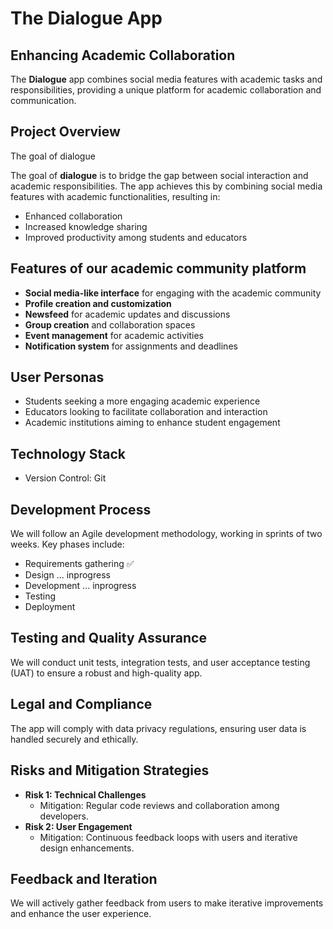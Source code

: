 

# The Dialogue App

## Enhancing Academic Collaboration

The **Dialogue** app combines social media features with academic tasks and responsibilities, providing a unique platform for academic collaboration and communication.

## Project Overview

The goal of dialogue

The goal of **dialogue** is to bridge the gap between social interaction and academic responsibilities. The app achieves this by combining social media features with academic functionalities, resulting in:

-   Enhanced collaboration
-   Increased knowledge sharing
-   Improved productivity among students and educators

## Features of our academic community platform

-   **Social media-like interface** for engaging with the academic community
-   **Profile creation and customization**
-   **Newsfeed** for academic updates and discussions
-   **Group creation** and collaboration spaces
-   **Event management** for academic activities
-   **Notification system** for assignments and deadlines

## User Personas

-   Students seeking a more engaging academic experience
-   Educators looking to facilitate collaboration and interaction
-   Academic institutions aiming to enhance student engagement

## Technology Stack

<!-- -   Frontend: ReactJS
-   Backend: Node.js, Express.js
-   Database: MongoDB
-   Authentication: JSON Web Tokens (JWT) -->
<!-- ? still discusing  -->
-   Version Control: Git

## Development Process

We will follow an Agile development methodology, working in sprints of two weeks. Key phases include:

-   Requirements gathering ✅
-   Design ... inprogress
-   Development ... inprogress
-   Testing
-   Deployment

<!-- todo ## Timeline and Milestones

-   **Phase 1: Requirements and Design (Weeks 1-2)**
    -   Define project requirements
    -   Create wireframes and design mockups

-   **Phase 2: Development (Weeks 3-6)**
	-   Set up the development environment
	-   Implement core features and functionalities
-   **Phase 3: Testing and Refinement (Weeks 7-8)**
	-   Conduct thorough testing
	-   Gather feedback for improvements
-   **Phase 4: Deployment and Launch (Week 9)**
	-   Deploy the app to production
	-   Official launch -->

<!-- ! if need be 
## Budget and Resource Allocation

Total Budget: $50,000

Resources:

-   2 Frontend Developers
-   2 Backend Developers
-   1 UX/UI Designer
-   1 QA Tester -->

## Testing and Quality Assurance

We will conduct unit tests, integration tests, and user acceptance testing (UAT) to ensure a robust and high-quality app.

## Legal and Compliance

The app will comply with data privacy regulations, ensuring user data is handled securely and ethically.

## Risks and Mitigation Strategies

-   **Risk 1: Technical Challenges** 
	- Mitigation: Regular code reviews and collaboration among developers.
-   **Risk 2: User Engagement** 
	- Mitigation: Continuous feedback loops with users and iterative design enhancements.

## Feedback and Iteration

We will actively gather feedback from users to make iterative improvements and enhance the user experience.
<!-- 
## Wrapping it up

The **dialogue** app is here to transform your academic journey by blending the familiarity and excitement of social media with the demands of academic life. This unique combination will cultivate a lively academic community, encouraging collaboration, learning, and personal development. -->

          
